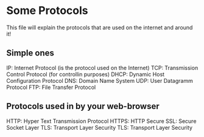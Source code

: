 # Some Protocols

This file will explain the protocols that are used on the internet and around it!

## Simple ones

IP: Internet Protocol (is the protocol used on the Internet)
TCP: Transmission Control Protocol (for controllin purposes)
DHCP: Dynamic Host Configuration Protocol
DNS: Domain Name System
UDP: User Datagramm Protocol
FTP: File Transfer Protocol

## Protocols used in by your web-browser

HTTP: Hyper Text Transmission Protocol
HTTPS: HTTP Secure
SSL: Secure Socket Layer
TLS: Transport Layer Security
TLS: Transport Layer Security
